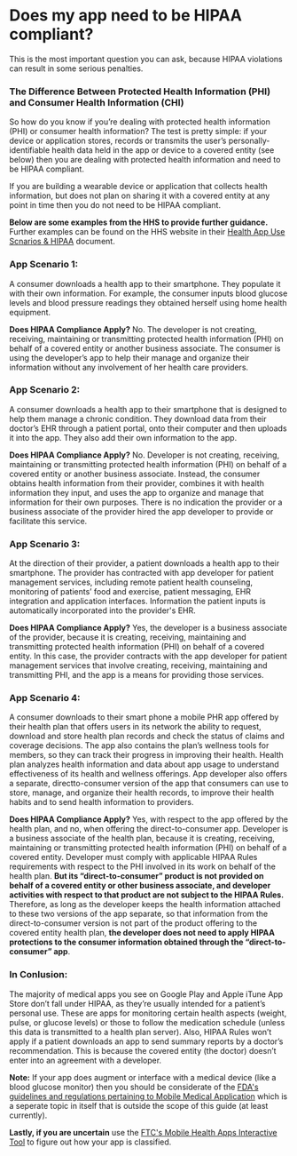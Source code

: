 # Does my app need to be HIPAA compliant?

This is the most important question you can ask, because HIPAA violations can result in some serious penalties.

### The Difference Between Protected Health Information (PHI) and Consumer Health Information (CHI)

So how do you know if you’re dealing with protected health information (PHI) or consumer health information? The test is pretty simple: if your device or application stores, records or transmits the user’s personally-identifiable health data held in the app or device to a covered entity (see below) then you are dealing with protected health information and need to be HIPAA compliant.

If you are building a wearable device or application that collects health information, but does not plan on sharing it with a covered entity at any point in time then you do not need to be HIPAA compliant.

**Below are some examples from the HHS to provide further guidance.**
Further examples can be found on the HHS website in their [Health App Use Scnarios & HIPAA](https://hipaaqsportal.hhs.gov/community-library/accounts/92/925889/Public/OCR-health-app-developer-scenarios-2-2016.pdf) document.

### App Scenario 1:
A consumer downloads a health app to their smartphone. They populate it with their own information. For example, the consumer inputs blood glucose levels and blood pressure readings they obtained herself using home health equipment.

**Does HIPAA Compliance Apply?** No. The developer is not creating, receiving, maintaining or transmitting protected health information (PHI) on behalf of a covered entity or another business associate. The consumer is using the developer’s app to help their manage and organize their information without any involvement of her health care providers.

### App Scenario 2:
A consumer downloads a health app to their smartphone that is designed to help them manage a chronic condition. They download data from their doctor’s EHR through a patient portal, onto their computer and then uploads it into the app. They also add their own information to the app.

**Does HIPAA Compliance Apply?** No. Developer is not creating, receiving, maintaining or transmitting protected health information (PHI) on behalf of a covered entity or another business associate. Instead, the consumer obtains health information from their provider, combines it with health information they input, and uses the app to organize and manage that information for their own purposes. There is no indication the provider or a business associate of the provider hired the app developer to provide or facilitate this service.

### App Scenario 3:
At the direction of their provider, a patient downloads a health app to their smartphone. The provider has contracted with app developer for patient management services, including remote patient health counseling, monitoring of patients’ food and exercise, patient messaging, EHR integration and application interfaces. Information the patient inputs is automatically incorporated into the provider's EHR.

**Does HIPAA Compliance Apply?** Yes, the developer is a business associate of the provider, because it is creating, receiving, maintaining and transmitting protected health information (PHI) on behalf of a covered entity. In this case, the provider contracts with the app developer for patient management services that involve creating, receiving, maintaining and transmitting PHI, and the app is a means for providing those services.

### App Scenario 4:
A consumer downloads to their smart phone a mobile PHR app offered by their health plan that offers users in its network the ability to request, download and store health plan records and check the status of claims and coverage decisions. The app also contains the plan’s wellness tools for members, so they can track their progress in improving their health. Health plan analyzes health information and data about app usage to understand effectiveness of its health and wellness offerings. App developer also offers a separate, directto-consumer version of the app that consumers can use to store, manage, and organize their health records, to improve their health habits and to send health information to providers.

**Does HIPAA Compliance Apply?** Yes, with respect to the app offered by the health plan, and no, when offering the direct-to-consumer app. Developer is a business associate of the health plan, because it is creating, receiving, maintaining or transmitting protected health information (PHI) on behalf of a covered entity. Developer must comply with applicable HIPAA Rules requirements with respect to the PHI involved in its work on behalf of the health plan. **But its “direct-to-consumer” product is not provided on behalf of a covered entity or other business associate, and developer activities with respect to that product are not subject to the HIPAA Rules.** Therefore, as long as the developer keeps the health information attached to these two versions of the app separate, so that information from the direct-to-consumer version is not part of the product offering to the covered entity health plan, **the developer does not need to apply HIPAA protections to the consumer information obtained through the “direct-to- consumer” app**.

### In Conlusion:
The majority of medical apps you see on Google Play and Apple iTune App Store don’t fall under HIPAA, as they’re usually intended for a patient’s personal use. These are apps for monitoring certain health aspects (weight, pulse, or glucose levels) or those to follow the medication schedule (unless this data is transmitted to a health plan server). Also, HIPAA Rules won’t apply if a patient downloads an app to send summary reports by a doctor’s recommendation. This is because the covered entity (the doctor) doesn’t enter into an agreement with a developer.

**Note:** If your app does augment or interface with a medical device (like a blood glucose monitor) then you should be considerate of the [FDA's guidelines and regulations pertaining to Mobile Medical Application](https://www.fda.gov/downloads/MedicalDevices/DeviceRegulationandGuidance/GuidanceDocuments/UCM263366.pdf) which is a seperate topic in itself that is outside the scope of this guide (at least currently).

**Lastly, if you are uncertain** use the [FTC's Mobile Health Apps Interactive Tool](https://www.ftc.gov/tips-advice/business-center/guidance/mobile-health-apps-interactive-tool) to figure out how your app is classified.
